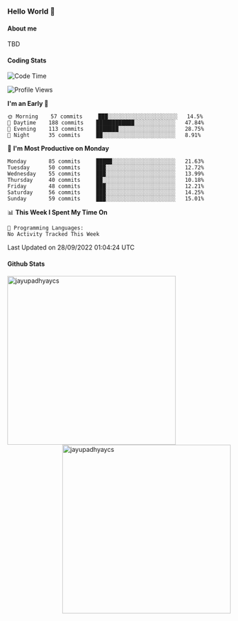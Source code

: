 ### Hello World 👋
#### About me
TBD
#### Coding Stats
<!--START_SECTION:waka-->
![Code Time](http://img.shields.io/badge/Code%20Time-210%20hrs%2045%20mins-blue)

![Profile Views](http://img.shields.io/badge/Profile%20Views-0-blue)

**I'm an Early 🐤** 

```text
🌞 Morning    57 commits     ███░░░░░░░░░░░░░░░░░░░░░░   14.5% 
🌆 Daytime    188 commits    ████████████░░░░░░░░░░░░░   47.84% 
🌃 Evening    113 commits    ███████░░░░░░░░░░░░░░░░░░   28.75% 
🌙 Night      35 commits     ██░░░░░░░░░░░░░░░░░░░░░░░   8.91%

```
📅 **I'm Most Productive on Monday** 

```text
Monday       85 commits     █████░░░░░░░░░░░░░░░░░░░░   21.63% 
Tuesday      50 commits     ███░░░░░░░░░░░░░░░░░░░░░░   12.72% 
Wednesday    55 commits     ███░░░░░░░░░░░░░░░░░░░░░░   13.99% 
Thursday     40 commits     ██░░░░░░░░░░░░░░░░░░░░░░░   10.18% 
Friday       48 commits     ███░░░░░░░░░░░░░░░░░░░░░░   12.21% 
Saturday     56 commits     ███░░░░░░░░░░░░░░░░░░░░░░   14.25% 
Sunday       59 commits     ███░░░░░░░░░░░░░░░░░░░░░░   15.01%

```


📊 **This Week I Spent My Time On** 

```text
💬 Programming Languages: 
No Activity Tracked This Week

```


 Last Updated on 28/09/2022 01:04:24 UTC
<!--END_SECTION:waka-->
#### Github Stats

<p  ><img align="left" src="https://github-readme-stats.vercel.app/api/top-langs?username=jayupadhyaycs&theme=tokyonight&show_icons=true&locale=en&layout=compact" alt="jayupadhyaycs" width="380px"  /> 
<img align="right" src="https://github-readme-streak-stats.herokuapp.com/?user=jayupadhyaycs&theme=tokyonight&" alt="jayupadhyaycs" width="380px"/>
</p>




<!--
**JayUpadhyayCS/JayUpadhyayCS** is a ✨ _special_ ✨ repository because its `README.md` (this file) appears on your GitHub profile.

Here are some ideas to get you started:

- 🔭 I’m currently working on ...
- 🌱 I’m currently learning ...
- 👯 I’m looking to collaborate on ...
- 🤔 I’m looking for help with ...
- 💬 Ask me about ...
- 📫 How to reach me: ...
- 😄 Pronouns: ...
- ⚡ Fun fact: ...
-->
